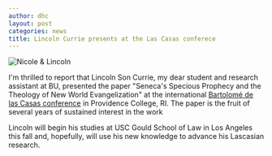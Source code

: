 ```yaml
---
author: dhc 
layout: post
categories: news
title: Lincoln Currie presents at the Las Casas conferece
---
```


![Nicole & Lincoln](https://external-content.duckduckgo.com/iu/?u=https%3A%2F%2Fmission-ministry.providence.edu%2Fwp-content%2Fuploads%2Fsites%2F15%2F2020%2F11%2Flas-casas.jpg&f=1&nofb=1&ipt=cca12726f92713c513161ac8627c54f5c721b7c7c2661c419d73601fe11242da&ipo=images)

I'm thrilled to report that Lincoln Son Currie, my dear student and research assistant at BU, presented the paper "Seneca's Specious Prophecy and the Theology of New World Evangelization" at the international [Bartolomé de las Casas conference](https://catholic-dominican.providence.edu/las-casas-studies-at-providence-college/las-casas-conferences/2023-las-casas-conference/) in Providence College, RI.
The paper is the fruit of several years of sustained interest in the work  

Lincoln will begin his studies at USC Gould School of Law in Los Angeles this fall and, hopefully, will use his new knowledge to advance his Lascasian research. 
